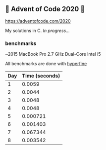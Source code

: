 ## 🎄 Advent of Code 2020 🎄
https://adventofcode.com/2020

My solutions in C. *In progress...*


### benchmarks
~2015 MacBook Pro 2.7 GHz Dual-Core Intel i5

All benchmarks are done with [hyperfine](https://github.com/sharkdp/hyperfine)

| Day | Time (seconds) |
|-----|----------------|
| 1   | 0.0059         |
| 2   | 0.0044         |
| 3   | 0.0048         |
| 4   | 0.0048         |
| 5   | 0.000721       |
| 6   | 0.001403       |
| 7   | 0.067344       |
| 8   | 0.003542       |
